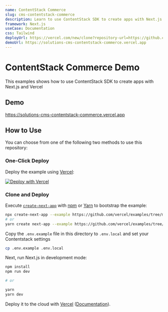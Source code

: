 ```yaml
---
name: ContentStack Commerce
slug: cms-contentstack-commerce
description: Learn to use ContentStack SDK to create apps with Next.js and Vercel.
framework: Next.js
useCase: Documentation
css: Tailwind
deployUrl: https://vercel.com/new/clone?repository-url=https://github.com/vercel/examples/tree/main/solutions/cms-contentstack-commerce&project-name=cms-contentstack-commerce&repository-name=cms-contentstack-commerce&env=CONTENTSTACK_API_KEY,CONTENTSTACK_ACCESS_TOKEN,CONTENTSTACK_ENV
demoUrl: https://solutions-cms-contentstack-commerce.vercel.app
---
```


# ContentStack Commerce Demo

This examples shows how to use ContentStack SDK to create apps with Next.js and Vercel

## Demo

https://solutions-cms-contentstack-commerce.vercel.app

## How to Use

You can choose from one of the following two methods to use this repository:

### One-Click Deploy

Deploy the example using [Vercel](https://vercel.com?utm_source=github&utm_medium=readme&utm_campaign=vercel-examples):

[![Deploy with Vercel](https://vercel.com/button)](https://vercel.com/new/clone?repository-url=https://github.com/vercel/examples/tree/main/solutions/cms-contentstack-commerce&project-name=cms-contentstack-commerce&repository-name=cms-contentstack-commerce&env=CONTENTSTACK_API_KEY,CONTENTSTACK_ACCESS_TOKEN,CONTENTSTACK_ENV)

### Clone and Deploy

Execute [`create-next-app`](https://github.com/vercel/next.js/tree/canary/packages/create-next-app) with [npm](https://docs.npmjs.com/cli/init) or [Yarn](https://yarnpkg.com/lang/en/docs/cli/create/) to bootstrap the example:

```bash
npx create-next-app --example https://github.com/vercel/examples/tree/main/solutions/cms-contentstack-commerce cms-contentstack-commerce
# or
yarn create next-app --example https://github.com/vercel/examples/tree/main/solutions/cms-contentstack-commerce cms-contentstack-commerce
```

Copy the `.env.example` file in this directory to `.env.local` and set your Contentstack settings

```bash
cp .env.example .env.local
```

Next, run Next.js in development mode:

```bash
npm install
npm run dev

# or

yarn
yarn dev
```

Deploy it to the cloud with [Vercel](https://vercel.com/new?utm_source=github&utm_medium=readme&utm_campaign=edge-middleware-eap) ([Documentation](https://nextjs.org/docs/deployment)).
